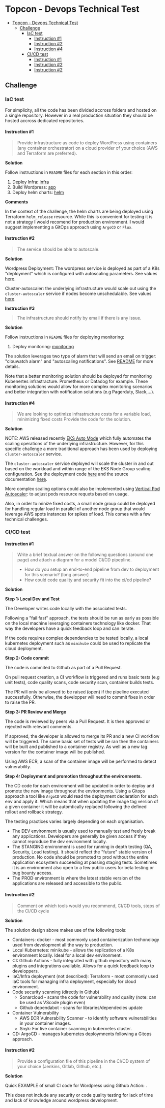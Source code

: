 # Topcon - Devops Technical Test

- [Topcon - Devops Technical Test](#topcon---devops-technical-test)
  - [Challenge](#challenge)
    - [IaC test](#iac-test)
      - [Instruction #1](#instruction-1)
      - [Instruction #2](#instruction-2)
      - [Instruction #4](#instruction-4)
    - [CI/CD test](#cicd-test)
      - [Instruction #1](#instruction-1-1)
      - [Instruction #2](#instruction-2-1)
      - [Instruction #2](#instruction-2-2)

## Challenge

### IaC test

For simplicity, all the code has been divided accross folders and hosted on a single repository. However in a real production situation they should be hosted accross dedicated repositories.

#### Instruction #1

> Provide infrastructure as code to deploy WordPress using containers (any container
orchestrator) on a cloud provider of your choice (AWS and Terraform are preferred).

**Solution** 

Follow instructions in `README` files for each section in this order:
1. Deploy Infra: [infra](./infra/README.md)
2. Build Wordpress: [app](./app/README.md)
3. Deploy helm charts: [helm](./helm/README.md)

**Comments**

In the context of the challenge, the helm charts are being deployed using Terraform `helm_release` resource. While this is convenient for testing it is not a strategy I would recomend for production environment. I would suggest implementing a GitOps approach using `ArgoCD` or `Flux`.

#### Instruction #2

> The service should be able to autoscale.

**Solution**

Wordpress Deployment: The wordpress service is deployed as part of a K8s "deployment" which is configured with autoscaling parameters. See values [here](./helm/templates/wordpress-values.yaml).

Cluster-autoscaler: the underlying infrastructure would scale out using the `cluster-autoscaler` service if nodes become unschedulable. See values [here](./helm/templates/cluster-autoscaler-values.yaml).

**Instruction #3**

> The infrastructure should notify by email if there is any issue.

**Solution**

Follow instructions in `README` files for deploying monitoring:
1. Deploy monitoring: [monitoring](./monitoring/README.md)

The solution leverages two type of alarm that will send an email on trigger: "clouwatch alarm" and "autoscaling notifications". See [README](./monitoring/README.md) for more details.

Note that a better monitoring solution should be deployed for monitoring Kubenertes infrastracture. Prometheus or Datadog for example. These monitoring solutions would allow for more complex monitoring scenarios and better integration with notification solutions (e.g Pagerduty, Slack,...). 

#### Instruction #4

> We are looking to optimize infrastructure costs for a variable load, minimizing fixed costs
Provide the code for the solution.

**Solution**

NOTE: AWS released recently [EKS Auto Mode](https://docs.aws.amazon.com/eks/latest/userguide/automode.html) which fully automates the scaling operations of the underlying infrastructure. However, for this specific challenge a more traditional approach has been used by deploying `cluster-autoscaler` service.

The `cluster-autoscaler` service deployed will scale the cluster in and out based on the workload and within range of the EKS Node Group scaling configuration. See the deployment code [here](./helm/helm.tf) and the source documentation [here](https://github.com/kubernetes/autoscaler/tree/master/cluster-autoscaler).

More complex scaling options could also be implemented using [Vertical Pod Autoscaler](https://github.com/kubernetes/autoscaler/tree/master/vertical-pod-autoscaler): to adjust pods resource requets based on usage.

Also, in order to minize fixed costs, a small node group could be deployed for handling regular load in parallel of another node group that would leverage AWS spots instances for spikes of load. This comes with a few technical challenges.

### CI/CD test

#### Instruction #1

> Write a brief textual answer on the following questions (around one page) and attach a diagram
for a model CI/CD pipepline.
> - How do you setup an end-to-end pipeline from dev to deployment for this scenario? (long
answer)
> - How could code quality and security fit into the ci/cd pipeline?

**Solution**


**Step 1: Local Dev and Test**

The Developer writes code locally with the associated tests.

Following a "fail fast" approach, the tests should be run as early as possible on the local machine leveraging containers technology like docker. That way the developers have a quick feedback loop and can iterate.

If the code requires complex dependencies to be tested locally, a local kubernetes deployment such as `minikube` could be used to replicate the cloud deployment.

**Step 2: Code commit**

The code is commited to Github as part of a Pull Request.

On pull request creation, a CI workflow is triggered and runs basic tests (e.g unit tests), code quality scans, code security scan, container builds tests.

The PR will only be allowed to be raised (open) if the pipeline executed successfully. Otherwise, the developper will need to commit fixes in order to raise the PR.

**Step 3: PR Review and Merge**

The code is reviewed by peers via a Pull Request. It is then approved or rejected with relevant comments.

If approved, the developer is allowed to merge its PR and a new CI workflow will be triggered. The same basic set of tests will be ran then the containers will be built and published to a container registry. As well as a new tag version for the container image will be published.

Using AWS ECR, a scan of the container image will be performed to detect vulnerability.

**Step 4: Deployment and promotion throughout the environments.**

The CD code for each environment will be updated in order to deploy and promote the new image throughout the environments. Using a Gitops approach a tool like `ArgoCD` would read the deployment declaration for each env and apply it. Which means that when updating the image tag version of a given container it will be automtically replaced following the defined rollout and rollback strategy.

The testing practices varies largely depending on each organisation.
- The DEV environment is usually used to manually test and freely break any applications. Developers are generally be given access if they cannot reproduce the dev environment locally.
- The STANGING environment is used for running in depth testing (QA, Security, Load testing). It should reflect the "future" stable version of production. No code should be promoted to prod without the entire application ecosystem succeeding at passing staging tests. Sometimes it is an environment also open to a few public users for beta testing or bug bounty access.
- The PROD environment is where the latest stable version of the applications are released and accessible to the public.


#### Instruction #2

> Comment on which tools would you recommend, CI/CD tools, steps of the CI/CD cycle

**Solution**

The solution design above makes use of the following tools:
- Containers: docker - most commonly used containerization techonology used from development all the way to production.
- Local Kubernetes: minikube - allows the replication of a K8s environment locally. Ideal for a local dev environment.
- CI: Github Actions - fully integrated with github repository with many plugins and integrations available. Allows for a quick feedback loop to developpers.
- IaC/Infra deployment (not described): Terraform - most commonly used IaC tools for managing infra deployment, especially for cloud environment.
- Code security scanning (directly in Github)
  - Sonarcloud - scans the code for vulnerability and quality (note: can be used as VScode plugin even)
  - Github dependabot - scans for libraries/dependecies update
- Container Vulnerability
  - AWS ECR Vulnerability Scanner - to identify software vulnerabilities in your container images. 
  - Snyk: For live container scanning in kubernetes cluster.
- CD: ArgoCD - manages kubernetes deploymnents following a Gitops approach.

#### Instruction #2

> Provide a configuration file of this pipeline in the CI/CD system of your choice (Jenkins,
Gitlab, Github, etc.).

**Solution**

Quick EXAMPLE of small CI code for Wordpress using Github Action: [](.github/workflows/wordpress-dev.yml).

This does not include any security or code quality testing for lack of time and lack of knowledge around wordpress development.
